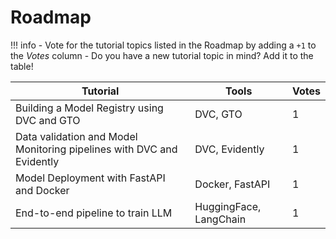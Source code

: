 # Roadmap

!!! info
    - Vote for the tutorial topics listed in the Roadmap by adding a `+1` to the *Votes* column
    - Do you have a new tutorial topic in mind? Add it to the table!

| Tutorial              | Tools                                  | Votes |
|-----------------------|----------------------------------------|-------|
| Building a Model Registry using DVC and GTO   | DVC, GTO     | 1     |
| Data validation and Model Monitoring pipelines with DVC and Evidently       | DVC, Evidently         | 1     |
| Model Deployment with FastAPI and Docker   | Docker, FastAPI     | 1     |
| End-to-end pipeline to train LLM   | HuggingFace, LangChain     | 1      |
